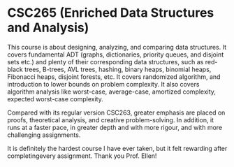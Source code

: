 # CSC265 (Enriched Data Structures and Analysis)

This course is about designing, analyzing, and comparing data structures. It covers fundamental ADT (graphs, dictionaries, priority queues, and disjoint sets etc.) and plenty of their corresponding data structures, such as red-black trees, B-trees, AVL trees, hashing, binary heaps, binomial heaps, Fibonacci heaps, disjoint forests, etc. It covers randomized algorithm, and introduction to lower bounds on problem complexity. It also covers algorithm analysis like worst-case, average-case, amortized complexity, expected worst-case complexity. 

Compared with its regular version CSC263, greater emphasis are placed on proofs, theoretical analysis, and creative problem-solving. In addition, it runs at a faster pace, in greater depth and with more rigour, and with more challenging assignments.

It is definitely the hardest course I have ever taken, but it felt rewarding after completingevery assignment. Thank you Prof. Ellen!
